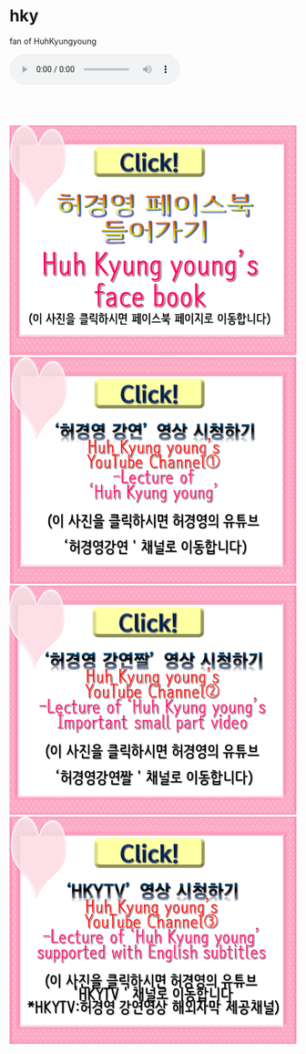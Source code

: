 # hky
fan of HuhKyungyoung
<html>
<body>
  <audio src="m-flo_Miss You.mp3" controls autoplay></audio>
<body background="허경영사이트배경그림.jpg">
<br><br><br><br><br>
<a href="https://ko-kr.facebook.com/unhky/" target="_blank"><img src="페이스북클릭버튼.png"></a>
<a href="https://www.youtube.com/channel/UCg3wU-Y3Aq8-0UAqYjXMCnw" target="_blank"><img src="영상클릭1.png"></a>
<a href="https://www.youtube.com/channel/UCA7LZMILVfSYGwHU7Cj3g6Q" target="_blank"><img src="영상클릭2.png"></a>
<a href="https://www.youtube.com/channel/UCy3eNixQgJld165YDfRDRZg" target="_blank"><img src="영상클릭3.png"></a>
</body>
</html>
